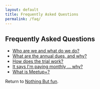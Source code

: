 ```yaml
---
layout: default
title: Frequently Asked Questions
permalink: /faq/
---
```


## Frequently Asked Questions
- <a href="/faq/who">Who are we and what do we do?</a>
- <a href="/faq/dues">What are the annual dues, and why?</a>
- <a href="/faq/trial">How does the trial work?</a>
- <a href="/faq/glitch">It says I'm paying monthly ... why?</a>
- <a href="/faq/plus">What is Meetup+?</a>

Return to <a href="https://meetup.com/pcola-fun">Nothing But fun</a>.

